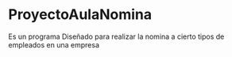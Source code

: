 # ProyectoAulaNomina
Es un programa Diseñado para realizar la nomina a cierto tipos de empleados en una empresa
